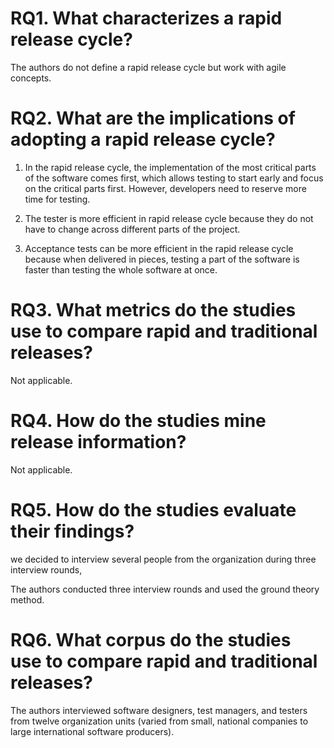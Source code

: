 ---
---

# RQ1. What characterizes a rapid release cycle?

The authors do not define a rapid release cycle but work with agile concepts.

# RQ2. What are the implications of adopting a rapid release cycle?

  1. In the rapid release cycle, the implementation of the most critical parts of the software comes first, which allows testing to start early and focus on the critical parts first. However, developers need to reserve more time for testing.

  2. The tester is more efficient in rapid release cycle because they do not have to change across different parts of the project. 
   
  3. Acceptance tests can be more efficient in the rapid release cycle because when delivered in pieces, testing a part of the software is faster than testing the whole software at once. 


# RQ3. What metrics do the studies use to compare rapid and traditional releases?

Not applicable.

# RQ4. How do the studies mine release information?

Not applicable.

# RQ5. How do the studies evaluate their findings?

we decided to
interview several people from the organization during three
interview rounds, 

The authors conducted three interview rounds and used the ground theory method.

# RQ6. What corpus do the studies use to compare rapid and traditional releases?

The authors interviewed software designers, test managers, and testers from twelve organization units (varied from small, national companies to large international software producers). 
